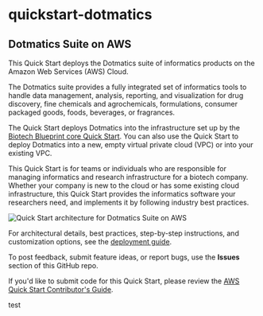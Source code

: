 # quickstart-dotmatics
## Dotmatics Suite on AWS

This Quick Start deploys the Dotmatics suite of informatics products on the Amazon Web Services (AWS) Cloud.

The Dotmatics suite provides a fully integrated set of informatics tools to handle data management, analysis, reporting, and visualization for drug discovery, fine chemicals and agrochemicals, formulations, consumer packaged goods, foods, beverages, or fragrances.

The Quick Start deploys Dotmatics into the infrastructure set up by the [Biotech Blueprint core Quick Start](https://fwd.aws/mnWqP). You can also use the Quick Start to deploy Dotmatics into a new, empty virtual private cloud (VPC) or into your existing VPC.

This Quick Start is for teams or individuals who are responsible for managing informatics and research infrastructure for a biotech company. Whether your company is new to the cloud or has some existing cloud infrastructure, this Quick Start provides the informatics software your researchers need, and implements it by following industry best practices.

![Quick Start architecture for Dotmatics Suite on AWS](https://d1.awsstatic.com/partner-network/QuickStart/datasheets/bb.dotmatics-architecture-on-aws.6bcb1d2d12c320150ddebf701652a2637190ef2a.png)

For architectural details, best practices, step-by-step instructions, and customization options, see the [deployment guide](https://fwd.aws/RvJpR).

To post feedback, submit feature ideas, or report bugs, use the **Issues** section of this GitHub repo.

If you'd like to submit code for this Quick Start, please review the [AWS Quick Start Contributor's Guide](https://aws-quickstart.github.io/).

test
